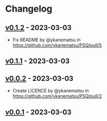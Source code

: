 # Changelog

## [v0.1.2](https://github.com/ykanematsu/PSQ/compare/v0.1.1...v0.1.2) - 2023-03-03
- Fix README by @ykanematsu in https://github.com/ykanematsu/PSQ/pull/5

## [v0.1.1](https://github.com/ykanematsu/PSQ/compare/v0.1.0...v0.1.1) - 2023-03-03

## [v0.0.2](https://github.com/ykanematsu/PSQ/compare/v0.0.1...v0.0.2) - 2023-03-03
- Create LICENCE by @ykanematsu in https://github.com/ykanematsu/PSQ/pull/2

## [v0.0.1](https://github.com/ykanematsu/PSQ/commits/v0.0.1) - 2023-03-03
